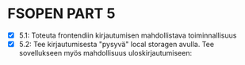 # FSOPEN PART 5

- [x] 5.1: Toteuta frontendiin kirjautumisen mahdollistava toiminnallisuus
- [x] 5.2: Tee kirjautumisesta "pysyvä" local storagen avulla. Tee sovellukseen myös mahdollisuus uloskirjautumiseen:
